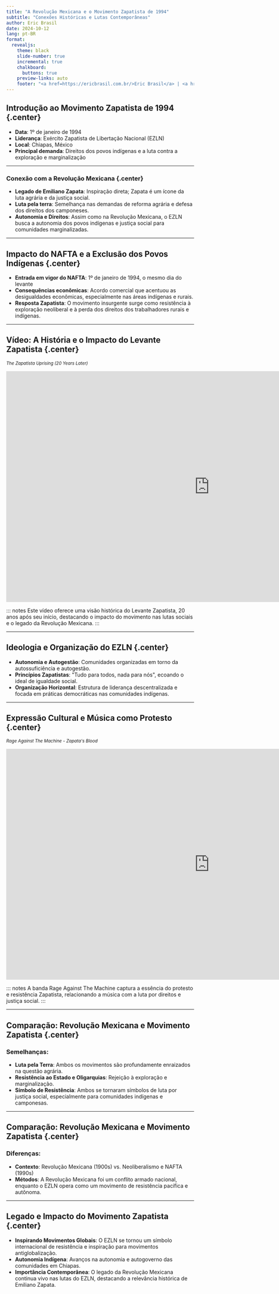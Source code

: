 ```yaml
---
title: "A Revolução Mexicana e o Movimento Zapatista de 1994"
subtitle: "Conexões Históricas e Lutas Contemporâneas"
author: Eric Brasil
date: 2024-10-12
lang: pt-BR
format:
  revealjs: 
    theme: black
    slide-number: true
    incremental: true 
    chalkboard: 
      buttons: true
    preview-links: auto
    footer: "<a href=https://ericbrasil.com.br/>Eric Brasil</a> | <a href=https://ericbrasil.com.br/contact/>Entre em contato</a>"
---
```


## Introdução ao Movimento Zapatista de 1994 {.center}

- **Data**: 1º de janeiro de 1994
- **Liderança**: Exército Zapatista de Libertação Nacional (EZLN)
- **Local**: Chiapas, México
- **Principal demanda**: Direitos dos povos indígenas e a luta contra a exploração e marginalização

---

### **Conexão com a Revolução Mexicana** {.center}
- **Legado de Emiliano Zapata**: Inspiração direta; Zapata é um ícone da luta agrária e da justiça social.
- **Luta pela terra**: Semelhança nas demandas de reforma agrária e defesa dos direitos dos camponeses.
- **Autonomia e Direitos**: Assim como na Revolução Mexicana, o EZLN busca a autonomia dos povos indígenas e justiça social para comunidades marginalizadas.

---

## **Impacto do NAFTA e a Exclusão dos Povos Indígenas** {.center}

- **Entrada em vigor do NAFTA**: 1º de janeiro de 1994, o mesmo dia do levante
- **Consequências econômicas**: Acordo comercial que acentuou as desigualdades econômicas, especialmente nas áreas indígenas e rurais.
- **Resposta Zapatista**: O movimento insurgente surge como resistência à exploração neoliberal e à perda dos direitos dos trabalhadores rurais e indígenas.

---

## **Vídeo: A História e o Impacto do Levante Zapatista** {.center}

<small>*The Zapatista Uprising (20 Years Later)*</small>
<iframe src="https://www.youtube.com/embed/3HAw8vqczJw?start=213" width="1090" height="618" frameborder="0" allowfullscreen="allowfullscreen"></iframe>

::: notes
Este vídeo oferece uma visão histórica do Levante Zapatista, 20 anos após seu início, destacando o impacto do movimento nas lutas sociais e o legado da Revolução Mexicana.
:::

---

## **Ideologia e Organização do EZLN** {.center}

- **Autonomia e Autogestão**: Comunidades organizadas em torno da autossuficiência e autogestão.
- **Princípios Zapatistas**: "Tudo para todos, nada para nós", ecoando o ideal de igualdade social.
- **Organização Horizontal**: Estrutura de liderança descentralizada e focada em práticas democráticas nas comunidades indígenas.

---

## **Expressão Cultural e Música como Protesto** {.center}

<small>*Rage Against The Machine - Zapata's Blood*</small>
<iframe src="https://www.youtube.com/embed/enIGS0czZWA" width="1090" height="618" frameborder="0" allowfullscreen="allowfullscreen"></iframe>

::: notes
A banda Rage Against The Machine captura a essência do protesto e resistência Zapatista, relacionando a música com a luta por direitos e justiça social.
:::

---

## **Comparação: Revolução Mexicana e Movimento Zapatista** {.center}

### Semelhanças:
- **Luta pela Terra**: Ambos os movimentos são profundamente enraizados na questão agrária.
- **Resistência ao Estado e Oligarquias**: Rejeição à exploração e marginalização.
- **Símbolo de Resistência**: Ambos se tornaram símbolos de luta por justiça social, especialmente para comunidades indígenas e camponesas.

---

## **Comparação: Revolução Mexicana e Movimento Zapatista** {.center}

### Diferenças:
- **Contexto**: Revolução Mexicana (1900s) vs. Neoliberalismo e NAFTA (1990s)
- **Métodos**: A Revolução Mexicana foi um conflito armado nacional, enquanto o EZLN opera como um movimento de resistência pacífica e autônoma.

---

## **Legado e Impacto do Movimento Zapatista** {.center}

- **Inspirando Movimentos Globais**: O EZLN se tornou um símbolo internacional de resistência e inspiração para movimentos antiglobalização.
- **Autonomia Indígena**: Avanços na autonomia e autogoverno das comunidades em Chiapas.
- **Importância Contemporânea**: O legado da Revolução Mexicana continua vivo nas lutas do EZLN, destacando a relevância histórica de Emiliano Zapata.


